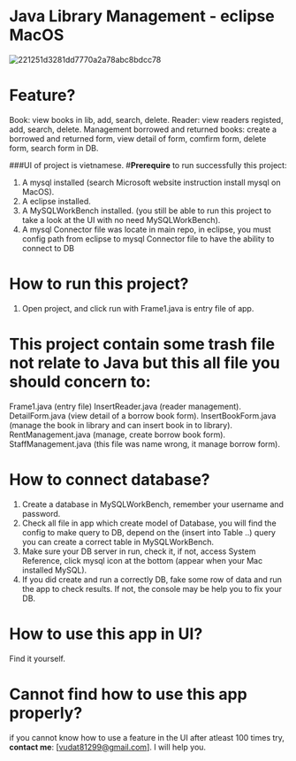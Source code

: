 # Java Library Management - eclipse MacOS

![221251d3281dd7770a2a78abc8bdcc78](https://user-images.githubusercontent.com/55421234/110564882-26b31680-8180-11eb-8cbf-13a93852abbd.png)

# Feature?
Book: view books in lib, add, search, delete.
Reader: view readers registed, add, search, delete.
Management borrowed and returned books: create a borrowed and returned form, view detail of form, comfirm form, delete form, search form in DB.

###UI of project is vietnamese.
#**Prerequire** to run successfully this project:
1. A mysql installed (search Microsoft website instruction install mysql on MacOS).
2. A eclipse installed.
3. A MySQLWorkBench installed. (you still be able to run this project to take a look at the UI with no need MySQLWorkBench).
4. A mysql Connector file was locate in main repo, in eclipse, you must config path from eclipse to mysql Connector file to have the ability to connect to DB

# How to **run this project**?
1. Open project, and click run with Frame1.java is entry file of app.

# This project contain some trash file not relate to Java but this all file you should **concern** to:
Frame1.java (entry file)
InsertReader.java (reader management).
DetailForm.java (view detail of a borrow book form).
InsertBookForm.java (manage the book in library and can insert book in to library).
RentManagement.java (manage, create borrow book form).
StaffManagement.java (this file was name wrong, it manage borrow form).

# How to **connect database**?
1. Create a database in MySQLWorkBench, remember your username and password.
2. Check all file in app which create model of Database, you will find the config to make query to DB, depend on the (insert into Table ..) query you can create a correct table in MySQLWorkBench.
3. Make sure your DB server in run, check it, if not, access System Reference, click mysql icon at the bottom (appear when your Mac installed MySQL).
4. If you did create and run a correctly DB, fake some row of data and run the app to check results. If not, the console may be help you to fix your DB.

# How to **use** this app in UI?
Find it yourself.

# Cannot find **how to use this app** properly?
if you cannot know how to use a feature in the UI after atleast 100 times try, **contact me**: [vudat81299@gmail.com]. I will help you.
